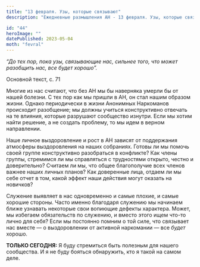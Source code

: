 ```yaml
---
title: "13 февраля. Узы, которые связывают"
description: "Ежедневные размышления АН - 13 февраля. Узы, которые связывают"

id: "44"
heroImage: ""
datePublished: 2023-05-04
moth: "fevral"
---
```


_“До тех пор, пока узы, связывающие нас, сильнее того, что может разобщить
нас, все будет хорошо”._

Основной текст, с. 71

Многие из нас считают, что без АН мы бы наверняка умерли бы от нашей болезни.
С тех пор как мы пришли в АН, он стал нашим образом жизни. Однако периодически
в жизни Анонимных Наркоманов происходит разобщение; мы должны учиться
конструктивно отвечать на те влияния, которые разрушают сообщество изнутри.
Если мы хотим найти решение, а не создать проблему, то мы идем в верном
направлении.

Наше личное выздоровление и рост в АН зависят от поддержания атмосферы
выздоровления на наших собраниях. Готовы ли мы помочь своей группе
конструктивно разобраться в конфликте? Как члены группы, стремимся ли мы
справляться с трудностями открыто, честно и доверительно? Считаем ли мы, что
общее благополучие всех членов важнее наших личных планов? Как доверенные
лица, отдаем ли мы себе отчет в том, какой эффект наши действия могут оказать
на новичков?

Служение выявляет в нас одновременно и самые плохие, и самые хорошие стороны.
Часто именно благодаря служению мы начинаем ближе узнавать некоторые свои
вопиющие дефекты характера. Может, мы избегаем обязательств по служению, и
вместо этого ищем что-то лично для себя? Если мы постоянно помним о той силе,
что связывает нас вместе — о выздоровлении от активной наркомании — все
_будет_ хорошо.

**ТОЛЬКО СЕГОДНЯ:** Я буду стремиться быть полезным для нашего сообщества. И я
не буду бояться обнаружить, кто я такой на самом деле.
